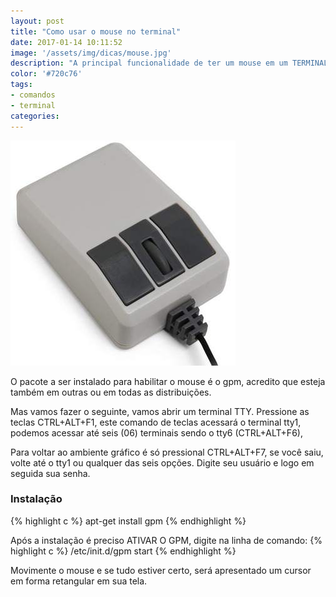 ```yaml
---
layout: post
title: "Como usar o mouse no terminal"
date: 2017-01-14 10:11:52
image: '/assets/img/dicas/mouse.jpg'
description: "A principal funcionalidade de ter um mouse em um TERMINAL TTY é poder marcar um texto e colar este texto com o scroll do mouse por comando."
color: '#720c76'
tags:
- comandos
- terminal
categories:
---
```


![Mouse](/assets/img/dicas/mouse.jpg)

O pacote a ser instalado para habilitar o mouse é o gpm, acredito que esteja também em outras ou em todas as distribuições.

Mas vamos fazer o seguinte, vamos abrir um terminal TTY. Pressione as teclas CTRL+ALT+F1, este comando de teclas acessará o terminal tty1, podemos acessar até seis (06) terminais sendo o tty6 (CTRL+ALT+F6), 

Para voltar ao ambiente gráfico é só pressional CTRL+ALT+F7, se você saiu, volte até o tty1 ou qualquer das seis opções. Digite seu usuário e logo em seguida sua senha.

### Instalação
{% highlight c %}
apt-get install gpm
{% endhighlight %}

Após a instalação é preciso ATIVAR  O GPM, digite na linha de comando:
{% highlight c %}
/etc/init.d/gpm start
{% endhighlight %}

Movimente o mouse e se tudo estiver certo, será apresentado um cursor em forma retangular em sua tela. 

<script async src="https://pagead2.googlesyndication.com/pagead/js/adsbygoogle.js"></script>

<!-- Informat -->
<ins class="adsbygoogle"
 style="display:block"
 data-ad-client="ca-pub-2838251107855362"
 data-ad-slot="2327980059"
 data-ad-format="auto"
 data-full-width-responsive="true"></ins>

<script>
(adsbygoogle = window.adsbygoogle || []).push({});
</script>



